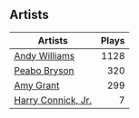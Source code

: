 ## Artists
Artists | Plays 
----- | -----: 
[Andy Williams](/artists/andy-williams-16425) | 1128
[Peabo Bryson](/artists/peabo-bryson-38840) | 320
[Amy Grant](/artists/amy-grant-3053) | 299
[Harry Connick, Jr.](/artists/harry-connick-jr-41411) | 7

